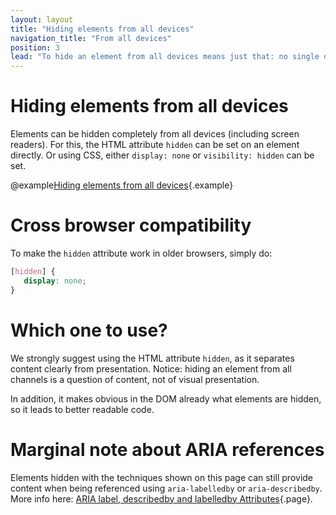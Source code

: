 ```yaml
---
layout: layout
title: "Hiding elements from all devices"
navigation_title: "From all devices"
position: 3
lead: "To hide an element from all devices means just that: no single device will perceive it anymore (although the element still is present in the DOM). This can be achieved using either a CSS or an HTML technique."
---
```


# Hiding elements from all devices

Elements can be hidden completely from all devices (including screen readers). For this, the HTML attribute `hidden` can be set on an element directly. Or using CSS, either `display: none` or `visibility: hidden` can be set.

@example[Hiding elements from all devices](hiding-elements-from-all-devices){.example}

# Cross browser compatibility

To make the `hidden` attribute work in older browsers, simply do:

```css
[hidden] {
   display: none;
}
```

# Which one to use?

We strongly suggest using the HTML attribute `hidden`, as it separates content clearly from presentation. Notice: hiding an element from all channels is a question of content, not of visual presentation.

In addition, it makes obvious in the DOM already what elements are hidden, so it leads to better readable code.

# Marginal note about ARIA references

Elements hidden with the techniques shown on this page can still provide content when being referenced using `aria-labelledby` or `aria-describedby`. More info here: [ARIA label, describedby and labelledby Attributes](/examples/sensible-usage-of-aria-roles-and-attributes/aria-label-describedby-and-labelledby-attributes){.page}.
